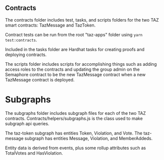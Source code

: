 ## Contracts

The contracts folder includes test, tasks, and scripts folders for the two TAZ smart contracts: TazMessage and TazToken.

Contract tests can be run from the root "taz-apps" folder using `yarn test:contracts`.

Included in the tasks folder are Hardhat tasks for creating proofs and deploying contracts.

The scripts folder includes scripts for accomplishing things such as adding access roles to the contracts and updating the group admin on the Semaphore contract to be the new TazMessage contract when a new TazMessage contract is deployed.

# Subgraphs

The subgraphs folder includes subgraph files for each of the two TAZ contracts. Contracts/helpers/subgraphs.js is the class used to make subgraph api queries.

The taz-token subgraph has entities Token, Violation, and Vote.
The taz-message subgraph has entities Message, Violation, and MemberAddeds.

Entity data is derived from events, plus some rollup attributes such as TotalVotes and HasViolation.
